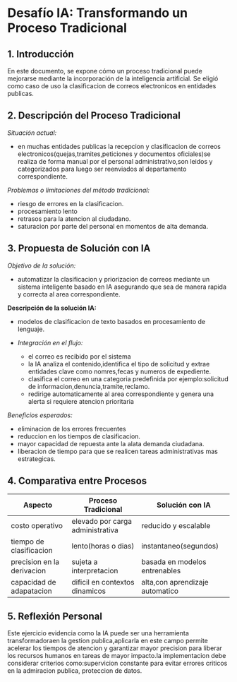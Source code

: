  # Desafío IA: Transformando un Proceso Tradicional

## 1. Introducción
En este documento, se expone cómo un proceso tradicional puede mejorarse mediante la incorporación de la inteligencia artificial. Se eligió como caso de uso la clasificacion de correos electronicos en entidades publicas.

## 2. Descripción del Proceso Tradicional
*Situación actual:*  
- en muchas entidades publicas la recepcion y clasificacion de correos electronicos(quejas,tramites,peticiones y documentos oficiales)se realiza de forma manual por el personal administrativo,son leidos y categorizados para luego ser reenviados al departamento correspondiente.

*Problemas o limitaciones del método tradicional:*  
- riesgo de errores en la clasificacion.
- procesamiento lento 
- retrasos para la atencion al ciudadano.
- saturacion por parte del personal en momentos de alta demanda.

## 3. Propuesta de Solución con IA
*Objetivo de la solución:*  
- automatizar la clasificacion y priorizacion de correos mediante un sistema inteligente basado en IA asegurando que sea de manera rapida y correcta al area correspondiente.

**Descripción de la solución IA:**  
-   modelos de clasificacion de texto basados en procesamiento de lenguaje.

- *Integración en el flujo:*
  - el correo es recibido por el sistema
  - la IA analiza el contenido,identifica el tipo de solicitud y extrae entidades clave como nomres,fecas y numeros de expediente.
  - clasifica el correo en una categoria predefinida por ejemplo:solicitud de informacion,denuncia,tramite,reclamo.
  - redirige automaticamente al area correspondiente y genera una alerta si requiere atencion prioritaria

*Beneficios esperados:*  
- eliminacion de los errores frecuentes
- reduccion en los tiempos de clasificacion. 
- mayor capacidad de repuesta ante la alata demanda ciudadana. 
- liberacion de tiempo para que se realicen tareas administrativas mas estrategicas.

## 4. Comparativa entre Procesos

| Aspecto                    | Proceso Tradicional              | Solución con IA                         |
|----------------------------|----------------------------------|-----------------------------------------|
| costo operativo            | elevado por carga administrativa | reducido y escalable                    |
| tiempo de clasificacion    | lento(horas o dias)              | instantaneo(segundos)                   |
| precision en la derivacion | sujeta a interpretacion          | basada en modelos entrenables           |
| capacidad de adapatacion   | dificil en contextos dinamicos   | alta,con aprendizaje automatico         |

## 5. Reflexión Personal

Este ejercicio evidencia como la IA puede ser una herramienta transformadoraen la gestion publica,aplicarla en este campo permite acelerar los tiempos de atencion y garantizar mayor precision para liberar los recursos humanos en tareas de mayor impacto.la implementacion debe considerar criterios como:supervicion constante para evitar errores criticos en la admiracion publica, proteccion de datos.
